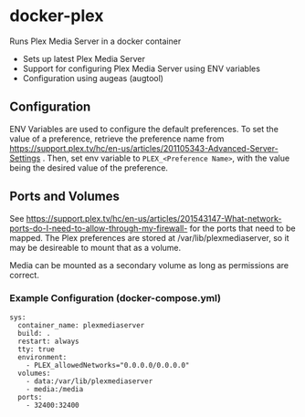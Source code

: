 # docker-plex
Runs Plex Media Server in a docker container
  - Sets up latest Plex Media Server
  - Support for configuring Plex Media Server using ENV variables
  - Configuration using augeas (augtool)

## Configuration
ENV Variables are used to configure the default preferences. To set the value of a preference, retrieve the preference name from https://support.plex.tv/hc/en-us/articles/201105343-Advanced-Server-Settings . Then, set env variable to `PLEX_<Preference Name>`, with the value being the desired value of the preference.

## Ports and Volumes
See https://support.plex.tv/hc/en-us/articles/201543147-What-network-ports-do-I-need-to-allow-through-my-firewall- for the ports that need to be mapped. The Plex preferences are stored at /var/lib/plexmediaserver, so it may be desireable to mount that as a volume.

Media can be mounted as a secondary volume as long as permissions are correct.

### Example Configuration (docker-compose.yml)
```
sys:
  container_name: plexmediaserver
  build: .
  restart: always
  tty: true
  environment:
    - PLEX_allowedNetworks="0.0.0.0/0.0.0.0"
  volumes:
    - data:/var/lib/plexmediaserver
    - media:/media
  ports:
    - 32400:32400
```

